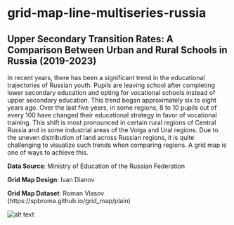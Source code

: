 # grid-map-line-multiseries-russia
  <h2>Upper Secondary Transition Rates: A Comparison Between Urban and Rural Schools in Russia (2019-2023)</h2>
  <p>In recent years, there has been a significant trend in the educational trajectories of Russian youth. Pupils are leaving school after completing lower secondary education and opting for vocational schools instead of upper secondary education. This trend began approximately six to eight years ago. Over the last five years, in some regions, 8 to 10 pupils out of every 100 have changed their educational strategy in favor of vocational training. This shift is most pronounced in certain rural regions of Central Russia and in some industrial areas of the Volga and Ural regions. Due to the uneven distribution of land across Russian regions, it is quite challenging to visualize such trends when comparing regions. A grid map is one of ways to achieve this.
  <p><b>Data Source</b>: Ministry of Education of the Russian Federation
  <p><b>Grid Map Design</b>: Ivan Dianov
  <p><b>Grid Map Dataset</b>: Roman Vlasov (https://spbroma.github.io/grid_map/plain)

![alt text](Number_of_students_Subplots_Line_Chart.png)